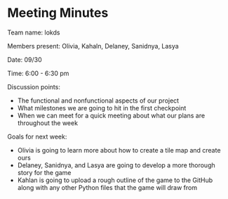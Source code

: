 # Meeting Minutes
Team name: lokds

Members present: Olivia, Kahaln, Delaney, Sanidnya, Lasya

Date: 09/30

Time: 6:00 - 6:30 pm

Discussion points:
 * The functional and nonfunctional aspects of our project
 * What milestones we are going to hit in the first checkpoint
 * When we can meet for a quick meeting about what our plans are throughout the week

Goals for next week:
* Olivia is going to learn more about how to create a tile map and create ours
* Delaney, Sanidnya, and Lasya are going to develop a more thorough story for the game
* Kahlan is going to upload a rough outline of the game to the GitHub along with any other Python files that the game will draw from
